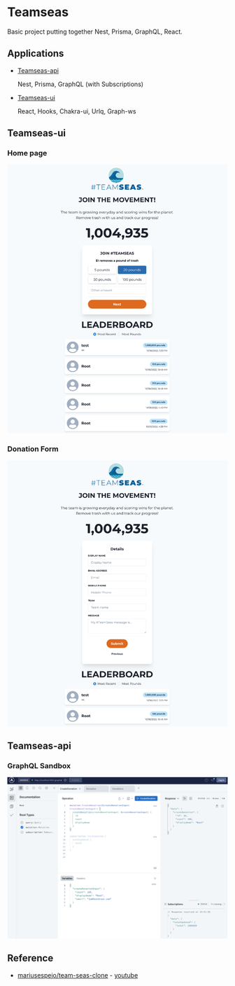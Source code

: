 # Teamseas

Basic project putting together Nest, Prisma, GraphQL, React.

## Applications

* [Teamseas-api](./teamseas-api/README.md)

    Nest, Prisma, GraphQL (with Subscriptions)

* [Teamseas-ui](./teamseas-ui/README.md)

    React, Hooks, Chakra-ui, Urlq, Graph-ws

## Teamseas-ui
### Home page

![List](./teamseas-ui/images/teamseas-ui-main.png)

###  Donation Form

![List](./teamseas-ui/images/teamseas-ui-details.png)

## Teamseas-api
### GraphQL Sandbox

![List](./teamseas-api/images/teamseas-api-graphql-sandbox.png)

## Reference

* [mariusespejo/team-seas-clone](https://github.com/mariusespejo/team-seas-clone) - [youtube](https://www.youtube.com/watch?v=lddaR8Y-gko)